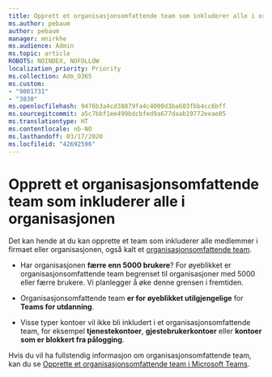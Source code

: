 ```yaml
---
title: Opprett et organisasjonsomfattende team som inkluderer alle i organisasjonen
ms.author: pebaum
author: pebaum
manager: mnirkhe
ms.audience: Admin
ms.topic: article
ROBOTS: NOINDEX, NOFOLLOW
localization_priority: Priority
ms.collection: Adm_O365
ms.custom:
- "9001731"
- "3830"
ms.openlocfilehash: 9476b3a4cd38879fa4c4000d3ba603fbb4cc6bff
ms.sourcegitcommit: a5c7bbf1ee499bdcbfed9a677daab19772eeae05
ms.translationtype: HT
ms.contentlocale: nb-NO
ms.lasthandoff: 03/17/2020
ms.locfileid: "42692596"
---
```

# <a name="create-an-org-wide-team-that-includes-everyone-in-your-organization"></a>Opprett et organisasjonsomfattende team som inkluderer alle i organisasjonen

Det kan hende at du kan opprette et team som inkluderer alle medlemmer i firmaet eller organisasjonen, også kalt et [organisasjonsomfattende team](https://docs.microsoft.com/microsoftteams/create-an-org-wide-team).

- Har organisasjonen **færre enn 5000 brukere**? For øyeblikket er organisasjonsomfattende team begrenset til organisasjoner med 5000 eller færre brukere. Vi planlegger å øke denne grensen i fremtiden.

- Organisasjonsomfattende team **er for øyeblikket utilgjengelige** for **Teams for utdanning**.

- Visse typer kontoer vil ikke bli inkludert i et organisasjonsomfattende team, for eksempel **tjenestekontoer**, **gjestebrukerkontoer** eller **kontoer som er blokkert fra pålogging**.

Hvis du vil ha fullstendig informasjon om organisasjonsomfattende team, kan du se [Opprette et organisasjonsomfattende team i Microsoft Teams](https://docs.microsoft.com/microsoftteams/create-an-org-wide-team). 
